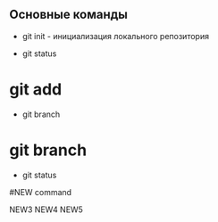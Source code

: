 ## Основные команды ##

* git init - инициализация локального репозитория

* git status

# git add
* git branch
# git branch

* git status

#NEW command

NEW3
NEW4
NEW5